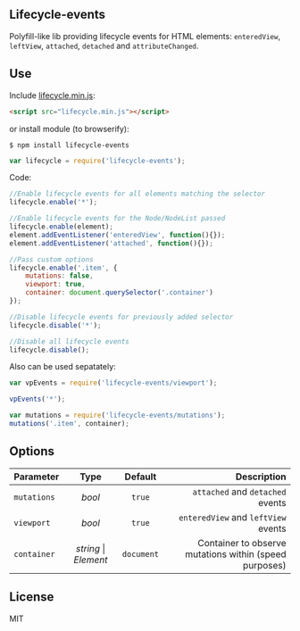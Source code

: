 ## Lifecycle-events

Polyfill-like lib providing lifecycle events for HTML elements: `enteredView`, `leftView`, `attached`, `detached` and `attributeChanged`.


## Use

Include [lifecycle.min.js](https://github.com/dfcreative/lifecycle/raw/master/dist/lifecycle.min.js):

```html
<script src="lifecycle.min.js"></script>
```


or install module (to browserify):

`$ npm install lifecycle-events`

```js
var lifecycle = require('lifecycle-events');
```


Code:

```js
//Enable lifecycle events for all elements matching the selector
lifecycle.enable('*');

//Enable lifecycle events for the Node/NodeList passed
lifecycle.enable(element);
element.addEventListener('enteredView', function(){});
element.addEventListener('attached', function(){});

//Pass custom options
lifecycle.enable('.item', {
	mutations: false,
	viewport: true,
	container: document.querySelector('.container')
});

//Disable lifecycle events for previously added selector
lifecycle.disable('*');

//Disable all lifecycle events
lifecycle.disable();
```


Also can be used sepatately:
```js
var vpEvents = require('lifecycle-events/viewport');

vpEvents('*');

var mutations = require('lifecycle-events/mutations');
mutations('.item', container);
```


## Options

| Parameter | Type | Default | Description |
|----|:---:|:----:|---:|
| `mutations` | _bool_ | `true` | `attached` and `detached` events |
| `viewport` | _bool_ | `true` | `enteredView` and `leftView` events |
| `container` | _string_ &#124; _Element_ | `document` | Container to observe mutations within (speed purposes) |


## License

MIT